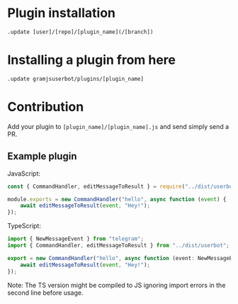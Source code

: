 # Plugin installation
```text
.update [user]/[repo]/[plugin_name](/[branch])
```

# Installing a plugin from here
```text
.update gramjsuserbot/plugins/[plugin_name]
```

# Contribution

Add your plugin to `[plugin_name]/[plugin_name].js` and send simply send a PR.

## Example plugin
JavaScript:
```js
const { CommandHandler, editMessageToResult } = require("../dist/userbot");

module.exports = new CommandHandler("hello", async function (event) {
    await editMessageToResult(event, "Hey!");
});
```

TypeScript:
```ts
import { NewMessageEvent } from "telegram";
import { CommandHandler, editMessageToResult } from "../dist/userbot";

export = new CommandHandler("hello", async function (event: NewMessageEvent) {
    await editMessageToResult(event, "Hey!");
});
```

Note: The TS version might be compiled to JS ignoring import errors in the second line before usage.
